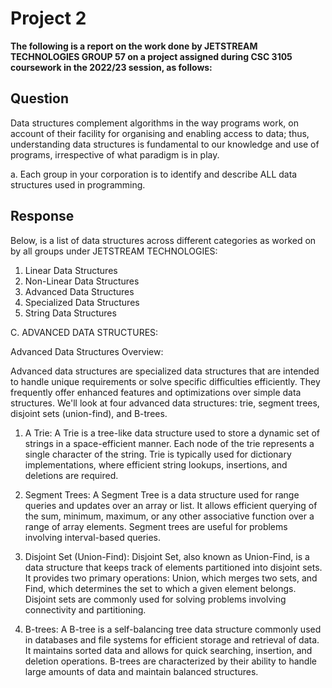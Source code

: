 
# Project 2
**The following is a report on the work done by JETSTREAM TECHNOLOGIES GROUP 57 on a project assigned during CSC 3105 coursework in the 2022/23 session, as follows:**

## Question
Data structures complement algorithms in the way programs work, on account of their facility for organising and enabling access to data; thus, understanding data structures is fundamental to our knowledge and use of programs, irrespective of what paradigm is in play.

a. Each group in your corporation is to identify and describe ALL data structures used in programming.

## Response

Below, is a list of data structures across different categories as worked on by all groups under JETSTREAM TECHNOLOGIES:
1. Linear Data Structures
2. Non-Linear Data Structures
3. Advanced Data Structures
4. Specialized Data Structures
5. String Data Structures


C. ADVANCED DATA STRUCTURES:

Advanced Data Structures Overview:

Advanced data structures are specialized data structures that are intended to handle unique requirements or solve specific difficulties efficiently. They frequently offer enhanced features and optimizations over simple data structures. We'll look at four advanced data structures: trie, segment trees, disjoint sets (union-find), and B-trees.

1. A Trie:
A Trie is a tree-like data structure used to store a dynamic set of strings in a space-efficient manner. Each node of the trie represents a single character of the string. Trie is typically used for dictionary implementations, where efficient string lookups, insertions, and deletions are required.

2. Segment Trees:
A Segment Tree is a data structure used for range queries and updates over an array or list. It allows efficient querying of the sum, minimum, maximum, or any other associative function over a range of array elements. Segment trees are useful for problems involving interval-based queries.

3. Disjoint Set (Union-Find):
Disjoint Set, also known as Union-Find, is a data structure that keeps track of elements partitioned into disjoint sets. It provides two primary operations: Union, which merges two sets, and Find, which determines the set to which a given element belongs. Disjoint sets are commonly used for solving problems involving connectivity and partitioning.

4. B-trees:
A B-tree is a self-balancing tree data structure commonly used in databases and file systems for efficient storage and retrieval of data. It maintains sorted data and allows for quick searching, insertion, and deletion operations. B-trees are characterized by their ability to handle large amounts of data and maintain balanced structures.

